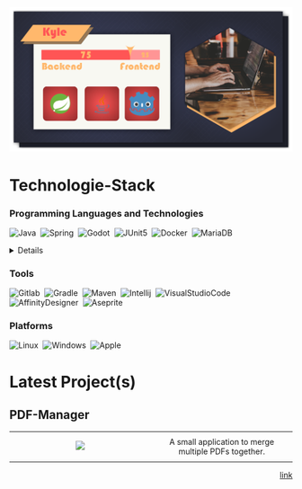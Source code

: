 ![](images/Profile_Banner.png)

# Technologie-Stack

### Programming Languages and Technologies
![Java](https://img.shields.io/static/v1?label=&message=Java&color=grey&style=for-the-badge&logo=java&logoColor=3178C6)&nbsp;
![Spring](https://img.shields.io/static/v1?label=&message=SpringBoot&color=grey&style=for-the-badge&logo=spring&logoColor=6DB33F)&nbsp;
![Godot](https://img.shields.io/static/v1?label=&message=Godot&color=grey&style=for-the-badge&logo=godotengine&logoColor=478CBF)&nbsp;
![JUnit5](https://img.shields.io/static/v1?label=&message=JUnit5&color=grey&style=for-the-badge&logo=junit5&logoColor=25A162)&nbsp;
![Docker](https://img.shields.io/static/v1?label=&message=Docker&color=grey&style=for-the-badge&logo=docker&logoColor=2496ED)&nbsp;
![MariaDB](https://img.shields.io/static/v1?label=&message=MariaDB&color=grey&style=for-the-badge&logo=mariadb&logoColor=003545)&nbsp;

<details>
  
![TypeScript](https://img.shields.io/static/v1?label=&message=TypeScript&color=grey&style=for-the-badge&logo=typescript&logoColor=3178C6)&nbsp;
![HTML5](https://img.shields.io/static/v1?label=&message=HTML5&color=grey&style=for-the-badge&logo=html5&logoColor=E34F26)&nbsp;
![JavaScript](https://img.shields.io/static/v1?label=&message=JavaScript&color=grey&style=for-the-badge&logo=javascript&logoColor=F7DF1E)&nbsp;
![Angular](https://img.shields.io/static/v1?label=&message=Angular&color=grey&style=for-the-badge&logo=angular&logoColor=DD0031)&nbsp;
![Liquibase](https://img.shields.io/static/v1?label=&message=Liquibase&color=grey&style=for-the-badge&logo=liquibase&logoColor=2962FF)&nbsp;
![Wikimedia](https://img.shields.io/static/v1?label=&message=Wikimedia&color=grey&style=for-the-badge&logo=wikimediacommons&logoColor=006699)&nbsp;
![MySQL](https://img.shields.io/static/v1?label=&message=MySQL&color=grey&style=for-the-badge&logo=mysql&logoColor=4479A1)&nbsp;
![RpgMakerMV](https://img.shields.io/static/v1?label=&message=RpgMakerMV&color=grey&style=for-the-badge)&nbsp;
![Python](https://img.shields.io/static/v1?label=&message=Pyhton&color=grey&style=for-the-badge&logo=python)&nbsp;
  
</details>


### Tools
![Gitlab](https://img.shields.io/static/v1?label=&message=Gitlab&color=grey&style=for-the-badge&logo=gitlab&logoColor=FC6D26)&nbsp;
![Gradle](https://img.shields.io/static/v1?label=&message=Gradle&color=grey&style=for-the-badge&logo=gradle&logoColor=02303A)&nbsp;
![Maven](https://img.shields.io/static/v1?label=&message=Maven&color=grey&style=for-the-badge&logo=apachemaven&logoColor=C71A36)&nbsp;
![Intellij](https://img.shields.io/static/v1?label=&message=Intellij&color=grey&style=for-the-badge&logo=intellijidea&logoColor=000000)&nbsp;
![VisualStudioCode](https://img.shields.io/static/v1?label=&message=VisualStudioCode&color=grey&style=for-the-badge&logo=visualstudiocode&logoColor=007ACC)&nbsp;
![AffinityDesigner](https://img.shields.io/static/v1?label=&message=AffinityDesigner&color=grey&style=for-the-badge&logo=affinitydesigner&logoColor=1B72BE)&nbsp;
![Aseprite](https://img.shields.io/static/v1?label=&message=Aseprite&color=grey&style=for-the-badge&logo=aseprite&logoColor=7D929E)&nbsp;


### Platforms
![Linux](https://img.shields.io/static/v1?label=console&message=Linux&color=grey&style=for-the-badge&logo=linux&logoColor=FCC624)&nbsp;
![Windows](https://img.shields.io/static/v1?label=&message=Windows&color=grey&style=for-the-badge&logo=windows&logoColor=0078D6)&nbsp;
![Apple](https://img.shields.io/static/v1?label=&message=Apple&color=grey&style=for-the-badge&logo=apple&logoColor=000000)&nbsp;

# Latest Project(s)

## PDF-Manager

<table border=0>
  <tr>
  <td width="50%" align="center">
      
  ![](images/PDF_Manager_Preview.gif)
      
  </td>
  <td width="50%" align="center">
  A small application to merge multiple PDFs together.
  </td>
  </tr>
</table>

<p align="right">
  <a href="https://github.com/Ky1le/PDF-Manager">link</a> 
</p>
